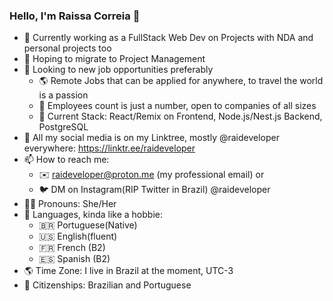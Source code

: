 ### Hello, I'm Raissa Correia 👋

- 🔭 Currently working as a FullStack Web Dev on Projects with NDA and personal projects too
- 🌱 Hoping to migrate to Project Management
- 💼 Looking to new job opportunities preferably
    - 🌎 Remote Jobs that can be applied for anywhere, to travel the world is a passion
    - 🏢 Employees count is just a number, open to companies of all sizes
    - 🤖 Current Stack: React/Remix on Frontend, Node.js/Nest.js Backend, PostgreSQL
- 💬 All my social media is on my Linktree, mostly @raideveloper everywhere: https://linktr.ee/raideveloper
- 📫 How to reach me: 
    - ✉️ raideveloper@proton.me (my professional email) or
    - 🐦 DM on Instagram(RIP Twitter in Brazil) @raideveloper 
- 👩🏻 Pronouns: She/Her
- 🔣 Languages, kinda like a hobbie: 
    - 🇧🇷 Portuguese(Native)
    - 🇺🇸 English(fluent)
    - 🇫🇷 French (B2)
    - 🇪🇸 Spanish (B2)
- 🌎 Time Zone: I live in Brazil at the moment, UTC-3
- 🛂 Citizenships: Brazilian and Portuguese

<div>
<!--   <a href="https://github.com/raissaccorreia">
    <img align="center" height="220em" src="https://github-readme-stats.vercel.app/api?username=raissaccorreia&show_icons=true&theme=chartreuse-dark&include_all_commits=true&count_private=true"/>
  </a>
  <a href="https://github.com/anuraghazra/convoychat">
    <img align="center" height="220em" src="https://github-readme-stats.vercel.app/api/top-langs/?username=raissaccorreia&layout=compact&langs_count=10&theme=chartreuse-dark"/>
  </a> -->
  <!--
  <a href="https://github.com/anuraghazra/convoychat">
    <img align="center" height="350em" src="https://github-readme-stats.vercel.app/api/wakatime?username=@raissaccorreia&layout=compact&theme=chartreuse-dark&v=2"/>
  </a> 
https://emojipedia.org/
https://dev.to/envoy_/150-badges-for-github-pnk
    -->
  <!--
<div style="display: inline_block"><br>
  <img align="center" alt="Rafa-Js" height="30" width="40" src="https://raw.githubusercontent.com/devicons/devicon/master/icons/javascript/javascript-plain.svg">
</div>
<div>
  <a href="https://www.youtube.com/channel/UC_-uuuZbY0AAt9CViNzvc-Q" target="_blank"><img src="https://img.shields.io/badge/YouTube-FF0000?style=for-the-badge&logo=youtube&logoColor=white" target="_blank"></a>
</div>
-->
